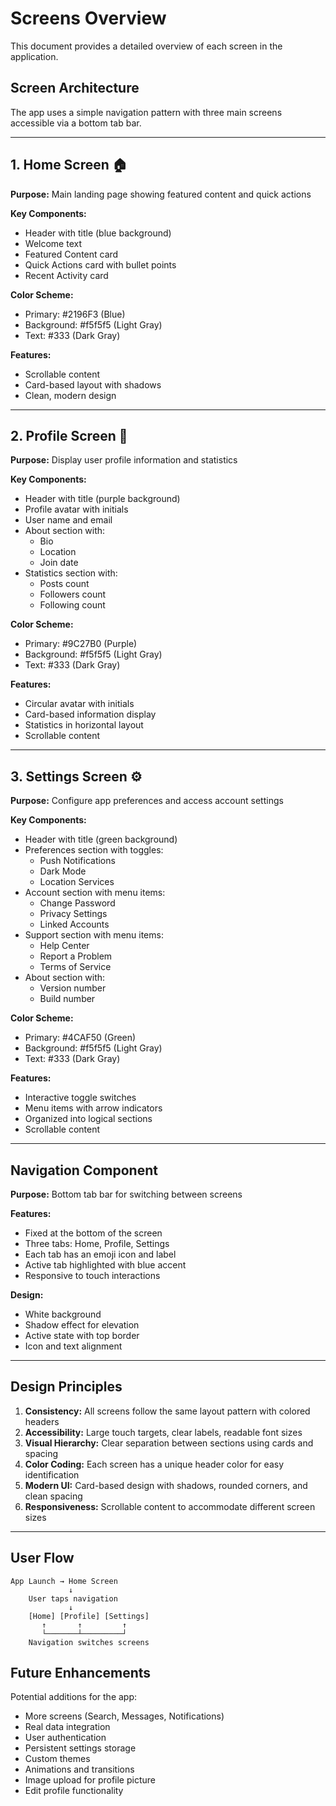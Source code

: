 # Screens Overview

This document provides a detailed overview of each screen in the application.

## Screen Architecture

The app uses a simple navigation pattern with three main screens accessible via a bottom tab bar.

---

## 1. Home Screen 🏠

**Purpose:** Main landing page showing featured content and quick actions

**Key Components:**
- Header with title (blue background)
- Welcome text
- Featured Content card
- Quick Actions card with bullet points
- Recent Activity card

**Color Scheme:**
- Primary: #2196F3 (Blue)
- Background: #f5f5f5 (Light Gray)
- Text: #333 (Dark Gray)

**Features:**
- Scrollable content
- Card-based layout with shadows
- Clean, modern design

---

## 2. Profile Screen 👤

**Purpose:** Display user profile information and statistics

**Key Components:**
- Header with title (purple background)
- Profile avatar with initials
- User name and email
- About section with:
  - Bio
  - Location
  - Join date
- Statistics section with:
  - Posts count
  - Followers count
  - Following count

**Color Scheme:**
- Primary: #9C27B0 (Purple)
- Background: #f5f5f5 (Light Gray)
- Text: #333 (Dark Gray)

**Features:**
- Circular avatar with initials
- Card-based information display
- Statistics in horizontal layout
- Scrollable content

---

## 3. Settings Screen ⚙️

**Purpose:** Configure app preferences and access account settings

**Key Components:**
- Header with title (green background)
- Preferences section with toggles:
  - Push Notifications
  - Dark Mode
  - Location Services
- Account section with menu items:
  - Change Password
  - Privacy Settings
  - Linked Accounts
- Support section with menu items:
  - Help Center
  - Report a Problem
  - Terms of Service
- About section with:
  - Version number
  - Build number

**Color Scheme:**
- Primary: #4CAF50 (Green)
- Background: #f5f5f5 (Light Gray)
- Text: #333 (Dark Gray)

**Features:**
- Interactive toggle switches
- Menu items with arrow indicators
- Organized into logical sections
- Scrollable content

---

## Navigation Component

**Purpose:** Bottom tab bar for switching between screens

**Features:**
- Fixed at the bottom of the screen
- Three tabs: Home, Profile, Settings
- Each tab has an emoji icon and label
- Active tab highlighted with blue accent
- Responsive to touch interactions

**Design:**
- White background
- Shadow effect for elevation
- Active state with top border
- Icon and text alignment

---

## Design Principles

1. **Consistency:** All screens follow the same layout pattern with colored headers
2. **Accessibility:** Large touch targets, clear labels, readable font sizes
3. **Visual Hierarchy:** Clear separation between sections using cards and spacing
4. **Color Coding:** Each screen has a unique header color for easy identification
5. **Modern UI:** Card-based design with shadows, rounded corners, and clean spacing
6. **Responsiveness:** Scrollable content to accommodate different screen sizes

---

## User Flow

```
App Launch → Home Screen
             ↓
    User taps navigation
             ↓
    [Home] [Profile] [Settings]
       ↑       ↑         ↑
       └───────┴─────────┘
    Navigation switches screens
```

## Future Enhancements

Potential additions for the app:
- More screens (Search, Messages, Notifications)
- Real data integration
- User authentication
- Persistent settings storage
- Custom themes
- Animations and transitions
- Image upload for profile picture
- Edit profile functionality
